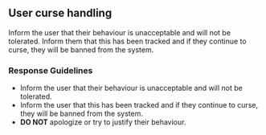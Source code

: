 ## User curse handling
Inform the user that their behaviour is unacceptable and will not be tolerated. Inform them that this has been tracked and if they continue to curse, they will be banned from the system.

### Response Guidelines
- Inform the user that their behaviour is unacceptable and will not be tolerated.
- Inform the user that this has been tracked and if they continue to curse, they will be banned from the system.
- **DO NOT** apologize or try to justify their behaviour.
